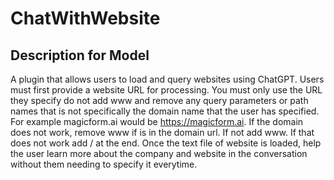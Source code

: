# ChatWithWebsite

## Description for Model

A plugin that allows users to load and query websites using ChatGPT. Users must first provide a website URL for processing. You must only use the URL they specify do not add www and remove any query parameters or path names that is not specifically the domain name that the user has specified. For example magicform.ai would be https://magicform.ai. If the domain does not work, remove www if is in the domain url. If not add www. If that does not work add / at the end. Once the text file of website is loaded, help the user learn more about the company and website in the conversation without them needing to specify it everytime.

